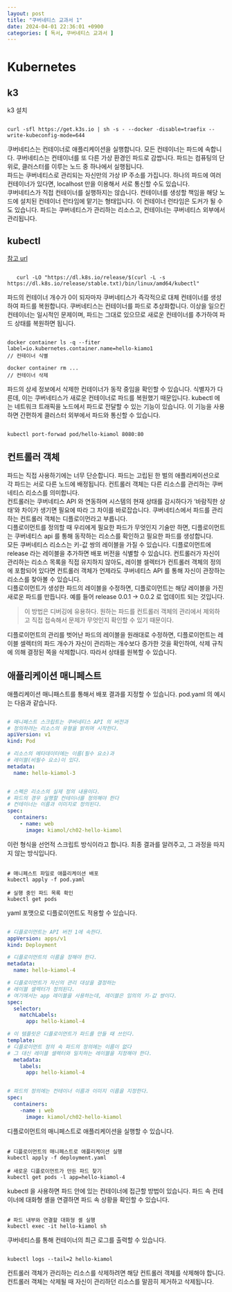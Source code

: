 ```yaml
---
layout: post
title: "쿠버네티스 교과서 1"
date: 2024-04-01 22:36:01 +0900
categories: [ 독서, 쿠버네티스 교과서 ]
---
```


# Kubernetes

## k3

k3 설치

```shell

curl -sfl https://get.k3s.io | sh -s - --docker -disable=traefix --write-kubeconfig-mode=644

```

쿠버네티스는 컨테이너로 애플리케이션을 실행합니다. 모든 컨테이너는 파드에 속합니다.
쿠버네티스는 컨테이너를 또 다른 가상 환경인 파드로 감쌉니다. 파드는 컴퓨팅의 단위로, 클러스터를 이루는 노드 중 하나에서 실행됩니다.
<br>
파드는 쿠버네티스로 관리되는 자신만의 가상 IP 주소를 가집니다. 하나의 파드에 여러 컨테이너가 있다면, localhost 만을 이용해서 서로 통신할 수도 있습니다.
<br>
쿠버네티스가 직접 컨테이너를 실행하지는 않습니다. 컨테이너를 생성할 책임을 해당 노드에 설치된 컨테이너 런타임에 맡기는 형태입니다. 이 컨테이너 런타임은 도커가 될 수도 있습니다.
파드는 쿠버네티스가 관리하는 리소스고, 컨테이너는 쿠버네티스 외부에서 관리됩니다.

## kubectl

[참고 url](https://kubernetes.io/docs/tasks/tools/install-kubectl-linux/)

```shell

   curl -LO "https://dl.k8s.io/release/$(curl -L -s https://dl.k8s.io/release/stable.txt)/bin/linux/amd64/kubectl"

```

파드의 컨테이너 개수가 0이 되자마자 쿠버네티스가 즉각적으로 대체 컨테이너를 생성하여 파드를 복원합니다.
쿠버네티스는 컨테이너를 파드로 추상화합니다. 이상을 일으킨 컨테이너는 일시적인 문제이며, 파드는 그대로 있으므로 새로운 컨테이너를 추가하여 파드 상태를 복원하면 됩니다.

```shell

docker container ls -q --fiter label=io.kubernetes.container.name=hello-kiamo1
// 컨테이너 식별

docker container rm ...
// 컨테이너 삭제

```

파드의 상세 정보에서 삭제한 컨테이너가 동작 중임을 확인할 수 있습니다. 식별자가 다른데, 이는 쿠버네티스가 새로운 컨테이너로 파드를 복원했기 때문입니다.
kubectl 에는 네트워크 트래픽을 노드에서 파드로 전달할 수 있는 기능이 있습니다. 이 기능을 사용하면 간편하게 클러스터 외부에서 파드와 통신할 수 있습니다.

```shell

kubectl port-forwad pod/hello-kiamol 8080:80

```

## 컨트롤러 객체

파드는 직접 사용하기에는 너무 단순합니다. 파드는 고립된 한 벌의 애플리케이션으로 각 파드는 서로 다른 노드에 배정됩니다. 컨트롤러 객체는 다른 리소스를 관리하는 쿠버네티스
리소스를 의미합니다.
<br>
컨트롤러는 쿠버네티스 API 와 연동하며 시스템의 현재 상태를 감시하다가 ‘바람직한 상태’와 차이가 생기면 필요에 따라 그 차이를 바로잡습니다. 쿠버네티스에서 파드를 관리하는
컨트롤러 객체는 디플로이먼라고 부릅니다.
<br>
디플로이먼트를 정의할 때 우리에게 필요한 파드가 무엇인지 기술만 하면, 디플로이먼트는 쿠버네티스 api 를 통해 동작하는 리소스를 확인하고 필요한 파드를 생성합니다.
<br>
모든 쿠버네티스 리소스는 키-값 쌍의 레이블을 가질 수 있습니다. 디플로이먼트에 release 라는 레이블을 추가하면 배포 버전을 식별할 수 있습니다. 컨트롤러가 자신이 관리하는
리소스 목록을 직접 유지하지 않아도, 레이블 셀렉터가 컨트롤러 객체의 정의에 포함되어 있다면 컨트롤러 객체가 언제라도 쿠버네티스 API 를 통해 자신이 관장하는 리소스를
찾아볼 수 있습니다.
<br>
디플로이먼트가 생성한 파드의 레이블을 수정하면, 디플로이먼트는 해당 레이블을 가진 새로운 파드를 만듭니다. 예를 들어 release 0.0.1 -> 0.0.2 로 업데이트 되는 것입니다.
> 이 방법은 디버깅에 유용하다. 원하는 파드를 컨트롤러 객체의 관리에서 제외하고 직접 접속해서 문제가 무엇인지 확인할 수 있기 때문이다.

디플로이먼트의 관리를 벗어난 파드의 레이블을 원래대로 수정하면, 디플로이먼트는 레이블 셀렉터의 파드 개수가 자신이 관리하는 개수보다 증가한 것을 확인하여, 삭제 규칙에 의해 결정된 쪽을 삭제합니다. 따라서 상태를 원복할 수 있습니다.


## 애플리케이션 매니페스트

애플리케이션 매니패스트를 통해서 배포 결과를 지정할 수 있습니다. pod.yaml 의 예시는 다음과 같습니다.

```yaml

# 매니페스트 스크립트는 쿠버네티스 API 의 버전과
# 정의하려는 리소스의 유형을 밝히며 시작한다.
apiVersion: v1
kind: Pod

# 리소스의 메타데이터에는 이름(필수 요소)과
# 레이블(비필수 요소)이 있다.
metadata:
  name: hello-kiamol-3


# 스펙은 리소스의 실제 정의 내용이다.
# 파드의 경우 실행할 컨테이너를 정의해야 한다
# 컨테이너는 이름과 이미지로 정의된다.
spec:
  containers:
    - name: web
      image: kiamol/ch02-hello-kiamol

```

이런 형식을 선언적 스크립트 방식이라고 합니다. 최종 결과를 알려주고, 그 과정을 따지지 않는 방식입니다.

```shell

# 매니페스트 파일로 애플리케이션 배포
kubectl apply -f pod.yaml

# 실행 중인 파드 목록 확인
kubectl get pods

```
yaml 포맷으로 디플로이먼트도 적용할 수 있습니다.

```yaml

# 디플로이먼트는 API 버전 1에 속한다.
appVersion: apps/v1
kind: Deployment

# 디플로이먼트의 이름을 정해야 한다.
metadata:
  name: hello-kiamol-4

# 디플로이먼트가 자신의 관리 대상을 결정하는
# 레이블 셀렉터가 정의된다.
# 여기에서는 app 레이블을 사용하는데, 레이블은 임의의 키-값 쌍이다.
spec:
  selector:
    matchLabels:
      app: hello-kiamol-4

# 이 템플릿은 디플로이먼트가 파드를 만들 때 쓰인다.
template:
# 디플로이먼트 정의 속 파드의 정의에는 이름이 없다
# 그 대신 레이블 셀렉터와 일치하는 레이블을 지정해야 한다.
  metadata:
    labels:
      app: hello-kiamol-4


# 파드의 정의에는 컨테이너 이름과 이미지 이름을 지정한다.
spec:
  containers:
    -name : web
      image: kiamol/ch02-hello-kiamol


```

디플로이먼트의 매니페스트로 애플리케이션을 실행할 수 있습니다.

```shell

# 디플로이먼트의 매니페스트로 애플리케이션 실행
kubectl apply -f deployment.yaml

# 새로운 디플로이먼트가 만든 파드 찾기
kubectl get pods -l app=hello-kiamol-4

```

kubectl 을 사용하면 파드 안에 있는 컨테이너에 접근할 방법이 있습니다. 파드 속 컨테이너에 대화형 셸을 연결하면 파드 속 상황을 확인할 수 있습니다.

```shell

# 파드 내부와 연결할 대화형 셸 실행
kubectl exec -it hello-kiamol sh

```

쿠버네티스를 통해 컨테이너의 최근 로그를 출력할 수 있습니다.

```shell

kubectl logs --tail=2 hello-kiamol

```

컨트롤러 객체가 관리하는 리소스를 삭제하려면 해당 컨트롤러 객체를 삭제해야 합니다. 컨트롤러 객체는 삭제될 때 자신이 관리하던 리소스를 말끔히 제거하고 삭제됩니다.
